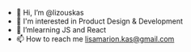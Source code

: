 - 👋 Hi, I’m @lizouskas
- 👀 I'm interested in Product Design & Development
- 🌱 I’mlearning JS and React
- 📫 How to reach me lisamarion.kas@gmail.com

<!---
lizouskas/lizouskas is a ✨ special ✨ repository because its `README.md` (this file) appears on your GitHub profile.
You can click the Preview link to take a look at your changes.
--->
